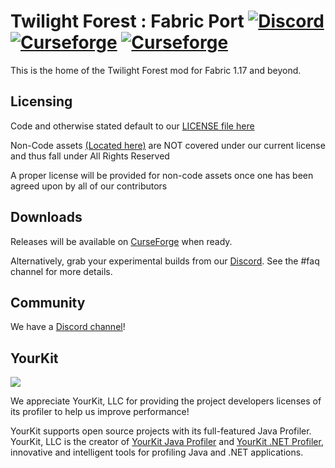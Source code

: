 Twilight Forest : Fabric Port [![Discord](https://img.shields.io/discord/313006291012288521.svg?colorB=7289DA&logo=data:image/png;base64,iVBORw0KGgoAAAANSUhEUgAAAHYAAABWAgMAAABnZYq0AAAACVBMVEUAAB38%2FPz%2F%2F%2F%2Bm8P%2F9AAAAAXRSTlMAQObYZgAAAAFiS0dEAIgFHUgAAAAJcEhZcwAACxMAAAsTAQCanBgAAAAHdElNRQfhBxwQJhxy2iqrAAABoElEQVRIx7WWzdGEIAyGgcMeKMESrMJ6rILZCiiBg4eYKr%2Fd1ZAfgXFm98sJfAyGNwno3G9sLucgYGpQ4OGVRxQTREMDZjF7ILSWjoiHo1n%2BE03Aw8p7CNY5IhkYd%2F%2F6MtO3f8BNhR1QWnarCH4tr6myl0cWgUVNcfMcXACP1hKrGMt8wcAyxide7Ymcgqale7hN6846uJCkQxw6GG7h2MH4Czz3cLqD1zHu0VOXMfZjHLoYvsdd0Q7ZvsOkafJ1P4QXxrWFd14wMc60h8JKCbyQvImzlFjyGoZTKzohwWR2UzSONHhYXBQOaKKsySsahwGGDnb%2FiYPJw22sCqzirSULYy1qtHhXGbtgrM0oagBV4XiTJok3GoLoDNH8ooTmBm7ZMsbpFzi2bgPGoXWXME6XT%2BRJ4GLddxJ4PpQy7tmfoU2HPN6cKg%2BledKHBKlF8oNSt5w5g5o8eXhu1IOlpl5kGerDxIVT%2BztzKepulD8utXqpChamkzzuo7xYGk%2FkpSYuviLXun5bzdRf0Krejzqyz7Z3p0I1v2d6HmA07dofmS48njAiuMgAAAAASUVORK5CYII%3D)](https://discord.gg/6v3z26B) [![Curseforge](http://cf.way2muchnoise.eu/full_the-twilight-forest_downloads.svg)](https://minecraft.curseforge.com/projects/the-twilight-forest) [![Curseforge](http://cf.way2muchnoise.eu/versions/For%20MC_the-twilight-forest_all.svg)](https://minecraft.curseforge.com/projects/the-twilight-forest)
==============

This is the home of the Twilight Forest mod for Fabric 1.17 and beyond.

## Licensing
Code and otherwise stated default to our [LICENSE file here](LICENSE)

Non-Code assets [(Located here)](src/main/resources/assets) are NOT covered under our current license and thus fall under All Rights Reserved

A proper license will be provided for non-code assets once one has been agreed upon by all of our contributors

## Downloads
Releases will be available on [CurseForge](https://minecraft.curseforge.com/projects/the-twilight-forest) when ready.

Alternatively, grab your experimental builds from our [Discord](https://discord.gg/6v3z26B). See the #faq channel for more details.

## Community
We have a [Discord channel](https://discord.gg/6v3z26B)!

## YourKit
![](https://www.yourkit.com/images/yklogo.png)

We appreciate YourKit, LLC for providing the project developers licenses of its profiler to help us improve performance! 

YourKit supports open source projects with its full-featured Java Profiler.
YourKit, LLC is the creator of [YourKit Java Profiler](https://www.yourkit.com/java/profiler/)
and [YourKit .NET Profiler](https://www.yourkit.com/.net/profiler/),
innovative and intelligent tools for profiling Java and .NET applications.
